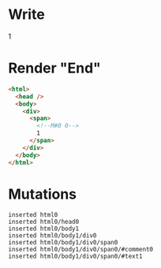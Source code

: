 # Write
  <div><span><!M#0 0>1</span></div>


# Render "End"
```html
<html>
  <head />
  <body>
    <div>
      <span>
        <!--M#0 0-->
        1
      </span>
    </div>
  </body>
</html>
```

# Mutations
```
inserted html0
inserted html0/head0
inserted html0/body1
inserted html0/body1/div0
inserted html0/body1/div0/span0
inserted html0/body1/div0/span0/#comment0
inserted html0/body1/div0/span0/#text1
```